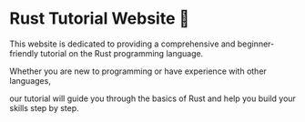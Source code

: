 # Rust Tutorial Website 👋

This website is dedicated to providing a comprehensive and beginner-friendly tutorial on the Rust programming language.

Whether you are new to programming or have experience with other languages,

our tutorial will guide you through the basics of Rust and help you build your skills step by step.
